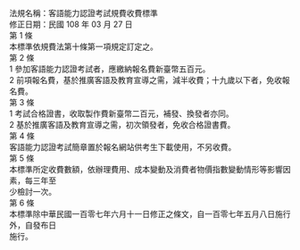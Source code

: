 法規名稱：客語能力認證考試規費收費標準  
修正日期：民國 108 年 03 月 27 日  
第 1 條  
本標準依規費法第十條第一項規定訂定之。  
第 2 條  
1 參加客語能力認證考試者，應繳納報名費新臺幣五百元。  
2 前項報名費，基於推廣客語及教育宣導之需，減半收費；十九歲以下者，免收報名費。  
第 3 條  
1 考試合格證書，收取製作費新臺幣二百元，補發、換發者亦同。  
2 基於推廣客語及教育宣導之需，初次領發者，免收合格證書費。  
第 4 條  
客語能力認證考試簡章置於報名網站供考生下載使用，不另收費。  
第 5 條  
本標準所定收費數額，依辦理費用、成本變動及消費者物價指數變動情形等影響因素，每三年至  
少檢討一次。  
第 6 條  
本標準除中華民國一百零七年六月十一日修正之條文，自一百零七年五月八日施行外，自發布日  
施行。  


